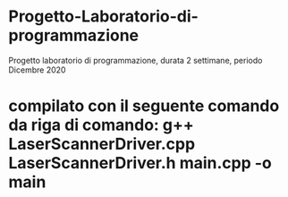# Progetto-Laboratorio-di-programmazione
Progetto laboratorio di programmazione, durata 2 settimane, periodo Dicembre 2020
# compilato con il seguente comando da riga di comando: g++ LaserScannerDriver.cpp LaserScannerDriver.h main.cpp -o main
